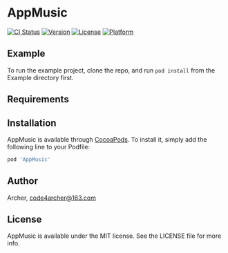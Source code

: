 # AppMusic

[![CI Status](https://img.shields.io/travis/Archer/AppMusic.svg?style=flat)](https://travis-ci.org/Archer/AppMusic)
[![Version](https://img.shields.io/cocoapods/v/AppMusic.svg?style=flat)](https://cocoapods.org/pods/AppMusic)
[![License](https://img.shields.io/cocoapods/l/AppMusic.svg?style=flat)](https://cocoapods.org/pods/AppMusic)
[![Platform](https://img.shields.io/cocoapods/p/AppMusic.svg?style=flat)](https://cocoapods.org/pods/AppMusic)

## Example

To run the example project, clone the repo, and run `pod install` from the Example directory first.

## Requirements

## Installation

AppMusic is available through [CocoaPods](https://cocoapods.org). To install
it, simply add the following line to your Podfile:

```ruby
pod 'AppMusic'
```

## Author

Archer, code4archer@163.com

## License

AppMusic is available under the MIT license. See the LICENSE file for more info.

